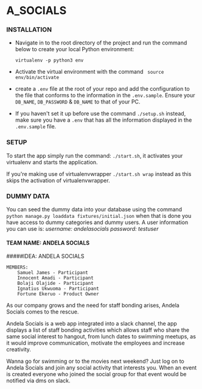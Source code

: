 # A_SOCIALS

### INSTALLATION
- Navigate in to the root directory of the project and run the command below to create your local Python environment:

  `virtualenv -p python3 env`

- Activate the virtual environment with the command 
    ` source env/bin/activate` 

- create a `.env` file at the root of your repo and add the configuration to the file that conforms to the information in the `.env.sample`. Ensure your `DB_NAME`, `DB_PASSWORD` & `DB_NAME` to that of your PC.

- If you haven't set it up before use the command `./setup.sh` instead, make sure you have a `.env` that has all the information displayed in the `.env.sample` file. 

### SETUP
To start the app simply run the command: `./start.sh`, it activates your virtualenv and starts the application.

If you're making use of virtualenvwrapper `./start.sh wrap` instead as this skips the activation of virtualenvwrapper.

### DUMMY DATA
You can seed the dummy data into your database using the command `python manage.py loaddata fixtures/initial.json` when that is done you have access to dummy categories and dummy users. A user information you can use is:
*username:* _andelasocials_
*password:* _testuser_



#### TEAM NAME: ANDELA SOCIALS
#####IDEA: ANDELA SOCIALS 
```
MEMBERS:
	Samuel James - Participant
	Innocent Amadi - Participant
	Bolaji Olajide - Participant
	Ignatius Ukwuoma - Participant
	Fortune Ekeruo - Product Owner
  ```
 

As our company grows and the need for staff bonding arises, Andela Socials comes to the rescue. 

Andela Socials is a web app integrated into a slack channel, the app displays  a list of staff bonding activities which allows staff who share the same social interest to hangout, from lunch dates to swimming meetups, as it would improve communication, motivate the employees and increase creativity.

Wanna go for swimming or to the movies next weekend? Just log on to Andela Socials  and join any social activity that interests you. When an event is created everyone who joined the social group for that event would be notified via dms on slack.
